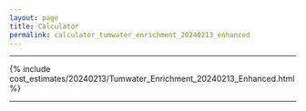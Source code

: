 ```yaml
---
layout: page
title: Calculator
permalink: calculator_tumwater_enrichment_20240213_enhanced
---
```


___

{% include cost_estimates/20240213/Tumwater_Enrichment_20240213_Enhanced.html %}

___

